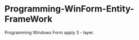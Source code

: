 Programming-WinForm-Entity-FrameWork
====================================

Programming Windows Form apply 3 - layer. 
